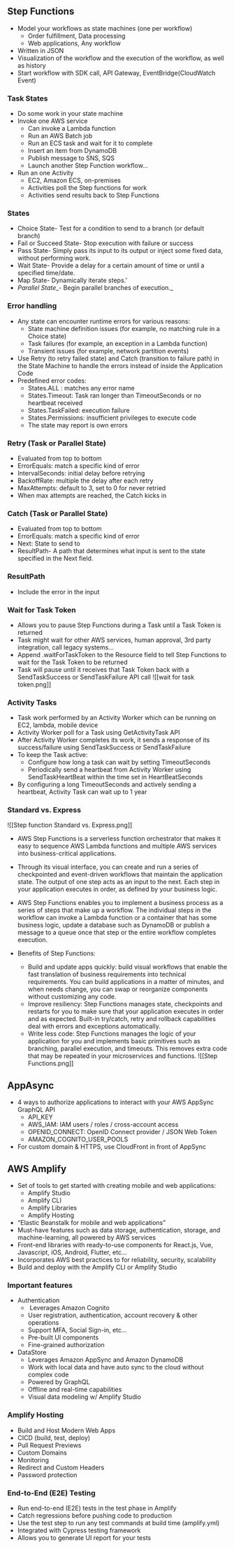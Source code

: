 ## Step Functions

- Model your workflows as state machines (one per workflow)
	- Order fulfillment, Data processing
	- Web applications, Any workflow
- Written in JSON
- Visualization of the workflow and the execution of the workflow, as well as history
- Start workflow with SDK call, API Gateway, EventBridge(CloudWatch Event)

### Task States
- Do some work in your state machine
- Invoke one AWS service
	- Can invoke a Lambda function
	- Run an AWS Batch job
	- Run an ECS task and wait for it to complete
	- Insert an item from DynamoDB
	- Publish message to SNS, SQS
	- Launch another Step Function workflow…
- Run an one Activity
	- EC2, Amazon ECS, on-premises
	- Activities poll the Step functions for work
	- Activities send results back to Step Functions

### States
- Choice State- Test for a condition to send to a branch (or default branch)
- Fail or Succeed State- Stop execution with failure or success
- Pass State- Simply pass its input to its output or inject some fixed data, without performing work.
- Wait State- Provide a delay for a certain amount of time or until a specified time/date.
- Map State- Dynamically iterate steps.’
- _Parallel State__- Begin parallel branches of execution._

### Error handling
- Any state can encounter runtime errors for various reasons:
	- State machine definition issues (for example, no matching rule in a Choice state)
	- Task failures (for example, an exception in a Lambda function)
	- Transient issues (for example, network partition events)
- Use Retry (to retry failed state) and Catch (transition to failure path) in the State Machine to handle the errors instead of inside the Application Code
- Predefined error codes:
	- States.ALL : matches any error name
	- States.Timeout: Task ran longer than TimeoutSeconds or no heartbeat received
	- States.TaskFailed: execution failure
	- States.Permissions: insufficient privileges to execute code
	- The state may report is own errors

### Retry (Task or Parallel State)
- Evaluated from top to bottom
- ErrorEquals: match a specific kind of error
- IntervalSeconds: initial delay before retrying
- BackoffRate: multiple the delay after each retry
- MaxAttempts: default to 3, set to 0 for never retried
- When max attempts are reached, the Catch kicks in

### Catch (Task or Parallel State)
- Evaluated from top to bottom
- ErrorEquals: match a specific kind of error
- Next: State to send to
- ResultPath- A path that determines what input is sent to the state specified in the Next field.

### ResultPath
- Include the error in the input

### Wait for Task Token
- Allows you to pause Step Functions during a Task until a Task Token is returned
- Task might wait for other AWS services, human approval, 3rd party integration, call legacy systems…
- Append .waitForTaskToken to the Resource field to tell Step Functions to wait for the Task Token to be returned
- Task will pause until it receives that Task Token back with a SendTaskSuccess or SendTaskFailure API call
![[wait for task token.png]]

### Activity Tasks
- Task work performed by an Activity Worker which can be running on EC2, lambda, mobile device
- Activity Worker poll for a Task using GetActivityTask API
- After Activity Worker completes its work, it sends a response of its success/failure using SendTaskSuccess or SendTaskFailure
- To keep the Task active:
	- Configure how long a task can wait by setting TimeoutSeconds
	- Periodically send a heartbeat from Activity Worker using SendTaskHeartBeat within the time set in HeartBeatSeconds
- By configuring a long TimeoutSeconds and actively sending a heartbeat, Activity Task can wait up to 1 year

### Standard vs. Express
![[Step function Standard vs. Express.png]]



- AWS Step Functions is a serverless function orchestrator that makes it easy to sequence AWS Lambda functions and multiple AWS services into business-critical applications.
- Through its visual interface, you can create and run a series of checkpointed and event-driven workflows that maintain the application state. The output of one step acts as an input to the next. Each step in your application executes in order, as defined by your business logic.
- AWS Step Functions enables you to implement a business process as a series of steps that make up a workflow. The individual steps in the workflow can invoke a Lambda function or a container that has some business logic, update a database such as DynamoDB or publish a message to a queue once that step or the entire workflow completes execution.

- Benefits of Step Functions:
	- Build and update apps quickly: build visual workflows that enable the fast translation of business requirements into technical requirements. You can build applications in a matter of minutes, and when needs change, you can swap or reorganize components without customizing any code.
	- Improve resiliency: Step Functions manages state, checkpoints and restarts for you to make sure that your application executes in order and as expected. Built-in try/catch, retry and rollback capabilities deal with errors and exceptions automatically.
	- Write less code: Step Functions manages the logic of your application for you and implements basic primitives such as branching, parallel execution, and timeouts. This removes extra code that may be repeated in your microservices and functions.
![[Step Functions.png]]

## AppAsync
- 4 ways to authorize applications to interact with your AWS AppSync GraphQL API
	- API_KEY
	- AWS_IAM: IAM users / roles / cross-account access
	- OPENID_CONNECT: OpenID Connect provider / JSON Web Token
	- AMAZON_COGNITO_USER_POOLS
- For custom domain & HTTPS, use CloudFront in front of AppSync

## AWS Amplify
- Set of tools to get started with creating mobile and web applications:
	- Amplify Studio
	- Amplify CLI
	- Amplify Libraries
	- Amplify Hosting
- “Elastic Beanstalk for mobile and web applications”
- Must-have features such as data storage, authentication, storage, and machine-learning, all powered by AWS services
- Front-end libraries with ready-to-use components for React.js, Vue, Javascript, iOS, Android, Flutter, etc…
- Incorporates AWS best practices to for reliability, security, scalability
- Build and deploy with the Amplify CLI or Amplify Studio

### Important features
- Authentication
	-  Leverages Amazon Cognito
	- User registration, authentication, account recovery & other operations
	- Support MFA, Social Sign-in, etc…
	- Pre-built UI components
	- Fine-grained authorization
- DataStore
	- Leverages Amazon AppSync and Amazon DynamoDB
	- Work with local data and have auto sync to the cloud without complex code
	- Powered by GraphQL
	- Offline and real-time capabilities
	- Visual data modeling w/ Amplify Studio

### Amplify Hosting
- Build and Host Modern Web Apps
- CICD (build, test, deploy)
- Pull Request Previews
- Custom Domains
- Monitoring
- Redirect and Custom Headers
- Password protection

### End-to-End (E2E) Testing
- Run end-to-end (E2E) tests in the test phase in Amplify
- Catch regressions before pushing code to production
- Use the test step to run any test commands at build time (amplify.yml)
- Integrated with Cypress testing framework
- Allows you to generate UI report for your tests